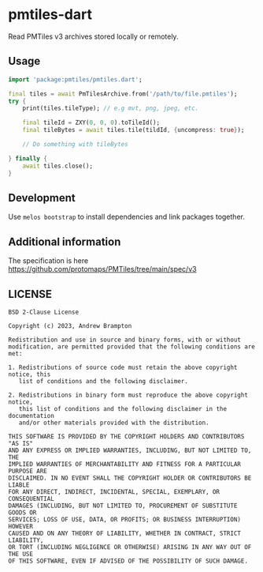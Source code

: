 # pmtiles-dart

Read PMTiles v3 archives stored locally or remotely.

## Usage

```dart
import 'package:pmtiles/pmtiles.dart';

final tiles = await PmTilesArchive.from('/path/to/file.pmtiles');
try {
    print(tiles.tileType); // e.g mvt, png, jpeg, etc.

    final tileId = ZXY(0, 0, 0).toTileId();
    final tileBytes = await tiles.tile(tildId, {uncompress: true});

    // Do something with tileBytes

} finally {
    await tiles.close();
}
```

## Development

Use `melos bootstrap` to install dependencies and link packages together.

## Additional information

The specification is here https://github.com/protomaps/PMTiles/tree/main/spec/v3

## LICENSE

```
BSD 2-Clause License

Copyright (c) 2023, Andrew Brampton

Redistribution and use in source and binary forms, with or without
modification, are permitted provided that the following conditions are met:

1. Redistributions of source code must retain the above copyright notice, this
   list of conditions and the following disclaimer.

2. Redistributions in binary form must reproduce the above copyright notice,
   this list of conditions and the following disclaimer in the documentation
   and/or other materials provided with the distribution.

THIS SOFTWARE IS PROVIDED BY THE COPYRIGHT HOLDERS AND CONTRIBUTORS "AS IS"
AND ANY EXPRESS OR IMPLIED WARRANTIES, INCLUDING, BUT NOT LIMITED TO, THE
IMPLIED WARRANTIES OF MERCHANTABILITY AND FITNESS FOR A PARTICULAR PURPOSE ARE
DISCLAIMED. IN NO EVENT SHALL THE COPYRIGHT HOLDER OR CONTRIBUTORS BE LIABLE
FOR ANY DIRECT, INDIRECT, INCIDENTAL, SPECIAL, EXEMPLARY, OR CONSEQUENTIAL
DAMAGES (INCLUDING, BUT NOT LIMITED TO, PROCUREMENT OF SUBSTITUTE GOODS OR
SERVICES; LOSS OF USE, DATA, OR PROFITS; OR BUSINESS INTERRUPTION) HOWEVER
CAUSED AND ON ANY THEORY OF LIABILITY, WHETHER IN CONTRACT, STRICT LIABILITY,
OR TORT (INCLUDING NEGLIGENCE OR OTHERWISE) ARISING IN ANY WAY OUT OF THE USE
OF THIS SOFTWARE, EVEN IF ADVISED OF THE POSSIBILITY OF SUCH DAMAGE.
```